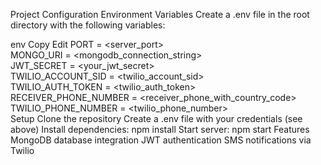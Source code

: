 Project Configuration
Environment Variables
Create a .env file in the root directory with the following variables:

env
Copy
Edit
PORT = <server_port>  
MONGO_URI = <mongodb_connection_string>  
JWT_SECRET = <your_jwt_secret>  
TWILIO_ACCOUNT_SID = <twilio_account_sid>  
TWILIO_AUTH_TOKEN = <twilio_auth_token>  
RECEIVER_PHONE_NUMBER = <receiver_phone_with_country_code>  
TWILIO_PHONE_NUMBER = <twilio_phone_number>  
Setup
Clone the repository
Create a .env file with your credentials (see above)
Install dependencies: npm install
Start server: npm start
Features
MongoDB database integration
JWT authentication
SMS notifications via Twilio
